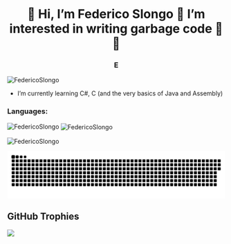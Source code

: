 <h1 align="center">👋 Hi, I’m Federico Slongo 💖 I’m interested in writing garbage code 💖 🌱 </h1>
<h3 align="center">E</h3>

<p align="left"> <img src="https://komarev.com/ghpvc/?username=FedericoSlongo&label=Profile%20views&color=0e75b6&style=flat" alt="FedericoSlongo" /> </p>

- I’m currently learning C#, C (and the very basics of Java and Assembly)

<h3 align="left">Languages:</h3>

<p><img align="left" src="https://github-readme-stats.vercel.app/api/top-langs?username=FedericoSlongo&show_icons=true&locale=en&layout=compact" alt="FedericoSlongo" /></p>

<p>&nbsp;<img align="center" src="https://github-readme-stats.vercel.app/api?username=FedericoSlongo&show_icons=true&locale=en" alt="FedericoSlongo" /></p>

<p><img align="center" src="https://github-readme-streak-stats.herokuapp.com/?user=FedericoSlongo&" alt="FedericoSlongo" /></p>

<p><img align="center" src="https://raw.githubusercontent.com/FedericoSlongo/FedericoSlongo/output/github-contribution-grid-snake.svg" alt="snake" /></p>

## GitHub Trophies
![](https://github-profile-trophy.vercel.app/?username=federicoslongo&theme=discord&no-frame=false&no-bg=true&margin-w=4)
